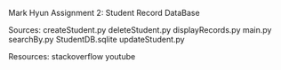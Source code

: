 Mark Hyun
Assignment 2: Student Record DataBase

Sources:
createStudent.py
deleteStudent.py
displayRecords.py
main.py
searchBy.py
StudentDB.sqlite
updateStudent.py

Resources:
stackoverflow
youtube